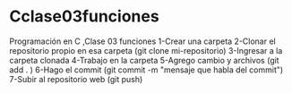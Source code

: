 # Cclase03funciones
Programación en C ,Clase 03  funciones
1-Crear una carpeta
2-Clonar el repositorio propio en esa carpeta
(git clone mi-repositorio)
3-Ingresar a la carpeta clonada
4-Trabajo en la carpeta
5-Agrego cambio y archivos
(git add . )
6-Hago el commit
(git commit -m "mensaje que habla del commit")
7-Subir al repositorio web
(git push)